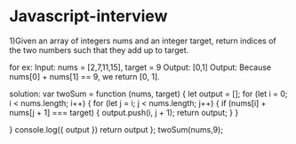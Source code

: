 # Javascript-interview

1)Given an array of integers nums and an integer target, return indices of the two numbers such that they add up to target.

for ex: 
Input: nums = [2,7,11,15], target = 9
Output: [0,1]
Output: Because nums[0] + nums[1] == 9, we return [0, 1].

solution:
var twoSum = function (nums, target) {
  let output = [];
  for (let i = 0; i < nums.length; i++) {
    for (let j = i; j < nums.length; j++) {
      if (nums[i] + nums[j + 1] === target) {
        output.push(i, j + 1);
        return output;
      }
    }

  }
  console.log({ output })
  return output
};
twoSum(nums,9);
